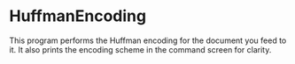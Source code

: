 # HuffmanEncoding
This program performs the Huffman encoding for the document you feed to it. It also prints the encoding scheme in the command screen for clarity.
